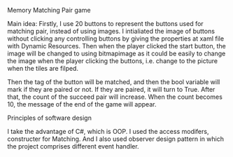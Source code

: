 Memory Matching Pair game

Main idea:
Firstly, I use 20 buttons to represent the buttons used for matching pair, instead of using images. 
I intialiated the image of buttons without clicking any controlling buttons by giving the properties at xaml file
with Dynamic Resources. Then when the player clicked the start button, the image will be changed to using bitmapimage
as it could be easily to change the image when the player clicking the buttons, i.e. change to the picture when the
tiles are filped.

Then the tag of the button will be matched, and then the bool variable will mark if they are paired or not. If they 
are paired, it will turn to True. After that, the count of the succeed pair will increase. When the count becomes
10, the message of the end of the game will appear. 


Principles of software design

I take the advantage of C#, which is OOP. I used the access modifers, constructer for Matching. And I also used
observer design pattern in which the project comprises different event handler.


